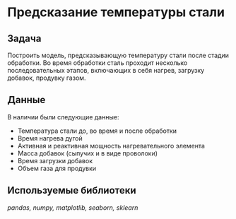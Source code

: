 # Предсказание температуры стали

## Задача

Построить модель, предсказывающую температуру стали после стадии обработки. Во время обработки сталь проходит несколько последовательных этапов, включающих в себя нагрев, загрузку добавок, продувку газом.

## Данные

В наличии были следующие данные:
- Температура стали до, во время и после обработки
- Время нагрева дугой
- Активная и реактивная мощность нагревательного элемента
- Масса добавок (сыпучих и в виде проволоки)
- Время загрузки добавок
- Объем газа для продувки


## Используемые библиотеки
*pandas, numpy, matplotlib, seaborn, sklearn*
